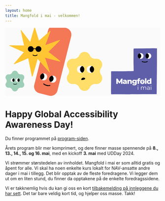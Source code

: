 ```yaml
---
layout: home 
title: Mangfold i mai - velkommen!
---
```


![mim-figurer - blobs med forskjellige ansikter og farger](assets/images/mim-top4.png)

# Happy Global Accessibility Awareness Day!

Du finner programmet på [program-siden](https://navikt.github.io/mangfold-i-mai/program/). 

Årets program blir mer komprimert, og dere finner masse spennende på **8., 13., 14., 15. og 16. mai**, med en kickoff **3. mai** med UDDay 2024. 

Vi strømmer størstedelen av innholdet. Mangfold i mai er som alltid gratis og åpent for alle. Vi skal ha noen enkelte kurs lokalt for NAV-ansatte andre dager i mai i tillegg. Det blir opptak av de fleste foredragene. Vi legger dem ut om en liten stund, du finner da opptakene på de enkelte foredragssidene.

Vi er takknemlig hvis du kan gi oss en kort [tilbakemelding på innleggene du har sett](https://www.survey-xact.no/LinkCollector?key=6AC7T977UK3J). Det tar bare veldig kort tid, og hjelper oss masse. Takk!

<!--
## Gikk du glipp av noe i fjor? 
Fortvil ikke. For mange innlegg har vi lagt ut videoopptak. Se [fjorårets program](https://navikt.github.io/mangfold-i-mai/2023/program/).
-->
